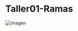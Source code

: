 # Taller01-Ramas
![imagen](https://espolec-my.sharepoint.com/:i:/g/personal/kejosala_espol_edu_ec/EYii-0d2ouZEiHnfy8nTgKkBpglPwHmkh370v56GkdzAOA?e=rANKVt)